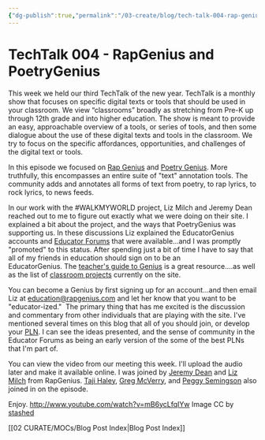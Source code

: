 ```yaml
---
{"dg-publish":true,"permalink":"/03-create/blog/tech-talk-004-rap-genius-and-poetry-genius/","title":"TechTalk 004 - RapGenius and PoetryGenius","tags":["poetry","poetrygenius","rapgenius","walkmyworld"]}
---
```


# TechTalk 004 - RapGenius and PoetryGenius

This week we held our third TechTalk of the new year. TechTalk is a monthly show that focuses on specific digital texts or tools that should be used in your classroom. We view “classrooms” broadly as stretching from Pre-K up through 12th grade and into higher education. The show is meant to provide an easy, approachable overview of a tools, or series of tools, and then some dialogue about the use of these digital texts and tools in the classroom. We try to focus on the specific affordances, opportunities, and challenges of the digital text or tools.

In this episode we focused on [Rap Genius](http://rapgenius.com/) and [Poetry Genius](http://poetry.rapgenius.com/). More truthfully, this encompasses an entire suite of "text" annotation tools. The community adds and annotates all forms of text from poetry, to rap lyrics, to rock lyrics, to news feeds.

In our work with the #WALKMYWORLD project, Liz Milch and Jeremy Dean reached out to me to figure out exactly what we were doing on their site. I explained a bit about the project, and the ways that PoetryGenius was supporting us. In these discussions Liz explained the EducatorGenius accounts and [Educator Forums](http://poetry.rapgenius.com/educators) that were available...and I was promptly "promoted" to this status. After spending just a bit of time I have to say that all of my friends in education should sign on to be an EducatorGenius. The [teacher's guide to Genius](http://poetry.rapgenius.com/Genius-educators-a-teachers-guide-to-genius-annotated) is a great resource....as well as the list of [classroom projects](http://poetry.rapgenius.com/Genius-educators-classroom-projects-annotated) currently on the site.

You can become a Genius by first signing up for an account...and then email Liz at [education@rapgenius.com](mailto:education@rapgenius.com) and let her know that you want to be "educator-ized."  The primary thing that has me excited is the discussion and commentary from other individuals that are playing with the site. I've mentioned several times on this blog that all of you should join, or develop your [PLN](http://wiobyrne.com/?s=personal+learning+network). I can see the ideas presented, and the sense of community in the Educator Forums as being an early version of the some of the best PLNs that I'm part of.

You can view the video from our meeting this week. I'll upload the audio later and make it available online. I was joined by [Jeremy Dean](https://plus.google.com/u/0/114329760770539904107/posts) and [Liz Milch](https://plus.google.com/u/0/118409414566396650460/posts) from RapGenius. [Taji Haley](https://plus.google.com/u/0/113008660398226023916/posts), [Greg McVerry](https://plus.google.com/u/0/+GregMcverry/posts), and [Peggy Semingson](https://plus.google.com/u/0/117911554501805772911/posts) also joined in on the episode.

Enjoy. http://www.youtube.com/watch?v=mB6ycLfqIYw Image CC by [stashed](http://thestashed.com/rap-genius-releases-iphone-app-with-new-music-discovery-feature/)

[[02 CURATE/MOCs/Blog Post Index\|Blog Post Index]]